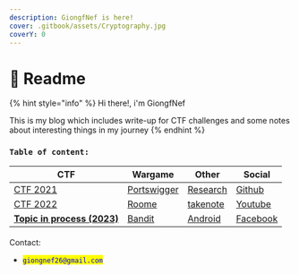 ```yaml
---
description: GiongfNef is here!
cover: .gitbook/assets/Cryptography.jpg
coverY: 0
---
```


# 📧 Readme

{% hint style="info" %}
Hi there!, i'm GiongfNef

This is my blog which includes write-up for CTF challenges and some notes about interesting things in my journey
{% endhint %}

### `Table of content:`

| CTF                                                                                                                                   | Wargame                                                                                                               | Other                                                                                                                                              | Social                                                                                                     |
| ------------------------------------------------------------------------------------------------------------------------------------- | --------------------------------------------------------------------------------------------------------------------- | -------------------------------------------------------------------------------------------------------------------------------------------------- | ---------------------------------------------------------------------------------------------------------- |
| [CTF 2021](https://giongfnef.gitbook.io/ctf-2021/)                                                                                    | [Portswigger](https://funky-dime-7e4.notion.site/4ec26c1b26b9418bb5a2aa850899ec2e?v=6976af4dc1ff49caa9eb9067fc491621) | [Research](https://funky-dime-7e4.notion.site/Blockchain-courses-2f5442cbe7444aa58d13d2ca1d0fcf17)                                                 | [Github](https://github.com/GiongfNef)                                                                     |
| [CTF 2022](SUMMARY.md)                                                                                                                | [Roome](https://giongfnef.gitbook.io/giongfnef/wargame-and-and-others/rootme)                                         | [takenote](https://giongfnef.gitbook.io/giongfnef-ctf/linh-tinh-ky-su/note-linh-tinh/bug-logic-shopee-giam-5-10-khi-mua-san-pham/\~/share/publish) | [Youtube](https://www.youtube.com/watch?v=jKQkMnQTXeA\&list=PLZFAAoMs\_LnXdLuCgJtDR3f4OWJNQEBKn\&index=4)  |
| [**Topic in process (2023)**](https://funky-dime-7e4.notion.site/4ec26c1b26b9418bb5a2aa850899ec2e?v=6976af4dc1ff49caa9eb9067fc491621) | [Bandit](https://giongfnef.gitbook.io/giongfnef/wargame-and-and-others/overthewire-bandit)                            | [Android](https://giongfnef.gitbook.io/giongfnef/wargame-and-and-others/android)                                                                   | [Facebook](https://www.youtube.com/watch?v=jKQkMnQTXeA\&list=PLZFAAoMs\_LnXdLuCgJtDR3f4OWJNQEBKn\&index=4) |

####

Contact:

* <mark style="color:blue;">`giongnef26@gmail.com`</mark>
